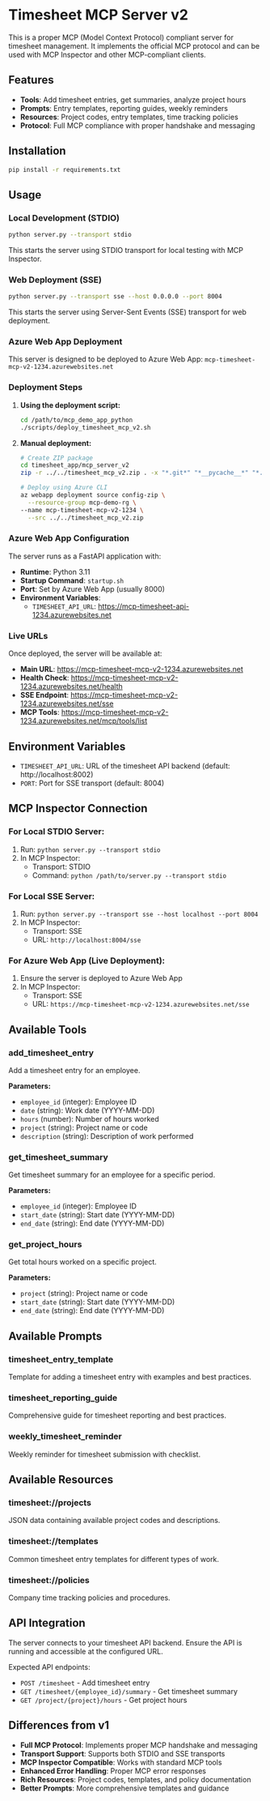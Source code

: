 # Timesheet MCP Server v2

This is a proper MCP (Model Context Protocol) compliant server for timesheet management. It implements the official MCP protocol and can be used with MCP Inspector and other MCP-compliant clients.

## Features

- **Tools**: Add timesheet entries, get summaries, analyze project hours
- **Prompts**: Entry templates, reporting guides, weekly reminders
- **Resources**: Project codes, entry templates, time tracking policies
- **Protocol**: Full MCP compliance with proper handshake and messaging

## Installation

```bash
pip install -r requirements.txt
```

## Usage

### Local Development (STDIO)

```bash
python server.py --transport stdio
```

This starts the server using STDIO transport for local testing with MCP Inspector.

### Web Deployment (SSE)

```bash
python server.py --transport sse --host 0.0.0.0 --port 8004
```

This starts the server using Server-Sent Events (SSE) transport for web deployment.

### Azure Web App Deployment

This server is designed to be deployed to Azure Web App: `mcp-timesheet-mcp-v2-1234.azurewebsites.net`

### Deployment Steps

1. **Using the deployment script:**
   ```bash
   cd /path/to/mcp_demo_app_python
   ./scripts/deploy_timesheet_mcp_v2.sh
   ```

2. **Manual deployment:**
   ```bash
   # Create ZIP package
   cd timesheet_app/mcp_server_v2
   zip -r ../../timesheet_mcp_v2.zip . -x "*.git*" "*__pycache__*" "*.pyc"
   
   # Deploy using Azure CLI
   az webapp deployment source config-zip \
     --resource-group mcp-demo-rg \
   --name mcp-timesheet-mcp-v2-1234 \
     --src ../../timesheet_mcp_v2.zip
   ```

### Azure Web App Configuration

The server runs as a FastAPI application with:
- **Runtime**: Python 3.11
- **Startup Command**: `startup.sh`
- **Port**: Set by Azure Web App (usually 8000)
- **Environment Variables**:
   - `TIMESHEET_API_URL`: https://mcp-timesheet-api-1234.azurewebsites.net

### Live URLs

Once deployed, the server will be available at:
- **Main URL**: https://mcp-timesheet-mcp-v2-1234.azurewebsites.net
- **Health Check**: https://mcp-timesheet-mcp-v2-1234.azurewebsites.net/health
- **SSE Endpoint**: https://mcp-timesheet-mcp-v2-1234.azurewebsites.net/sse
- **MCP Tools**: https://mcp-timesheet-mcp-v2-1234.azurewebsites.net/mcp/tools/list

## Environment Variables

- `TIMESHEET_API_URL`: URL of the timesheet API backend (default: http://localhost:8002)
- `PORT`: Port for SSE transport (default: 8004)

## MCP Inspector Connection

### For Local STDIO Server:
1. Run: `python server.py --transport stdio`
2. In MCP Inspector:
   - Transport: STDIO
   - Command: `python /path/to/server.py --transport stdio`

### For Local SSE Server:
1. Run: `python server.py --transport sse --host localhost --port 8004`
2. In MCP Inspector:
   - Transport: SSE
   - URL: `http://localhost:8004/sse`

### For Azure Web App (Live Deployment):
1. Ensure the server is deployed to Azure Web App
2. In MCP Inspector:
   - Transport: SSE
   - URL: `https://mcp-timesheet-mcp-v2-1234.azurewebsites.net/sse`

## Available Tools

### add_timesheet_entry
Add a timesheet entry for an employee.

**Parameters:**
- `employee_id` (integer): Employee ID
- `date` (string): Work date (YYYY-MM-DD)
- `hours` (number): Number of hours worked
- `project` (string): Project name or code
- `description` (string): Description of work performed

### get_timesheet_summary
Get timesheet summary for an employee for a specific period.

**Parameters:**
- `employee_id` (integer): Employee ID
- `start_date` (string): Start date (YYYY-MM-DD)
- `end_date` (string): End date (YYYY-MM-DD)

### get_project_hours
Get total hours worked on a specific project.

**Parameters:**
- `project` (string): Project name or code
- `start_date` (string): Start date (YYYY-MM-DD)
- `end_date` (string): End date (YYYY-MM-DD)

## Available Prompts

### timesheet_entry_template
Template for adding a timesheet entry with examples and best practices.

### timesheet_reporting_guide
Comprehensive guide for timesheet reporting and best practices.

### weekly_timesheet_reminder
Weekly reminder for timesheet submission with checklist.

## Available Resources

### timesheet://projects
JSON data containing available project codes and descriptions.

### timesheet://templates
Common timesheet entry templates for different types of work.

### timesheet://policies
Company time tracking policies and procedures.

## API Integration

The server connects to your timesheet API backend. Ensure the API is running and accessible at the configured URL.

Expected API endpoints:
- `POST /timesheet` - Add timesheet entry
- `GET /timesheet/{employee_id}/summary` - Get timesheet summary
- `GET /project/{project}/hours` - Get project hours

## Differences from v1

- **Full MCP Protocol**: Implements proper MCP handshake and messaging
- **Transport Support**: Supports both STDIO and SSE transports
- **MCP Inspector Compatible**: Works with standard MCP tools
- **Enhanced Error Handling**: Proper MCP error responses
- **Rich Resources**: Project codes, templates, and policy documentation
- **Better Prompts**: More comprehensive templates and guidance

